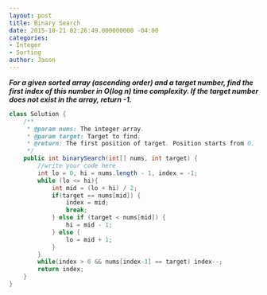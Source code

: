 ```yaml
---
layout: post
title: Binary Search
date: 2015-10-21 02:26:49.000000000 -04:00
categories:
- Integer
- Sorting
author: Jason
---
```

<p><strong><em>For a given sorted array (ascending order) and a target number, find the first index of this number in O(log n) time complexity. If the target number does not exist in the array, return -1.</em></strong></p>


``` java
class Solution {
    /**
     * @param nums: The integer array.
     * @param target: Target to find.
     * @return: The first position of target. Position starts from 0.
     */
    public int binarySearch(int[] nums, int target) {
        //write your code here
        int lo = 0, hi = nums.length - 1, index = -1;
        while (lo <= hi){
            int mid = (lo + hi) / 2;
            if(target == nums[mid]) {
                index = mid;
                break;
            } else if (target < nums[mid]) {
                hi = mid - 1;
            } else {
                lo = mid + 1;
            }
        }
        while(index > 0 && nums[index-1] == target) index--;
        return index;
    }
}
```
